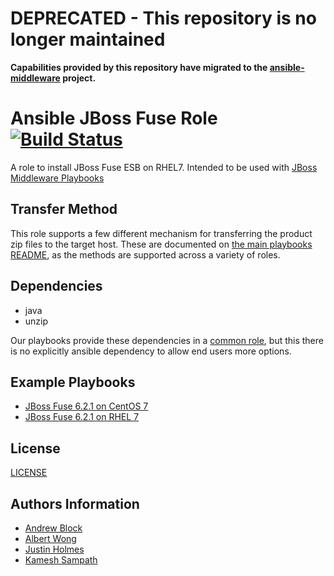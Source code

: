 # DEPRECATED - This repository is no longer maintained

**Capabilities provided by this repository have migrated to the [ansible-middleware](https://github.com/ansible-middleware) project.**

Ansible JBoss Fuse Role [![Build Status](https://travis-ci.org/redhat-cop/jboss_fuse.svg)](https://travis-ci.org/redhat-cop/jboss_fuse)
=================

A role to install JBoss Fuse ESB on RHEL7. Intended to be used with [JBoss Middleware Playbooks](https://github.com/redhat-cop/ansible-middleware-playbooks)

Transfer Method
------------

This role supports a few different mechanism for transferring the product zip files to the target host. These are documented on [the main playbooks README](https://github.com/redhat-cop/ansible-middleware-playbooks), as the methods are supported across a variety of roles.

Dependencies
------------

- java
- unzip

Our playbooks provide these dependencies in a [common role](https://github.com/redhat-cop/ansible-role-jboss-common), but this there is no explicitly ansible dependency to allow end users more options.

Example Playbooks
----------------

- [JBoss Fuse 6.2.1 on CentOS 7](https://github.com/redhat-cop/ansible-middleware-playbooks/blob/master/fuse6.2-centos7-csp.yml)
- [JBoss Fuse 6.2.1 on RHEL 7](https://github.com/redhat-cop/ansible-middleware-playbooks/blob/master/fuse6.2-rhel7.yml)

License
-------

[LICENSE](./LICENSE)

Authors Information
------------------

- [Andrew Block](https://github.com/sabre1041)
- [Albert Wong](https://github.com/alberttwong)
- [Justin Holmes](https://github.com/sherl0cks)
- [Kamesh Sampath](https://github.com/kameshsampath)
